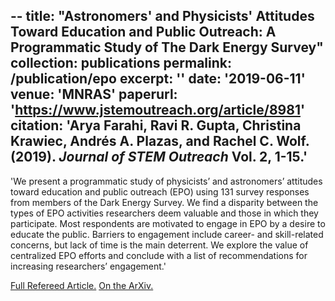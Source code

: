 --
title: "Astronomers' and Physicists' Attitudes Toward Education and Public Outreach: A Programmatic Study of The Dark Energy Survey"
collection: publications
permalink: /publication/epo
excerpt: ''
date: '2019-06-11'
venue: 'MNRAS'
paperurl: 'https://www.jstemoutreach.org/article/8981'
citation: 'Arya Farahi, Ravi R. Gupta, Christina Krawiec, Andrés A. Plazas, and Rachel C. Wolf. (2019). <i>Journal of STEM Outreach</i> Vol. 2, 1-15.'
---
'We present a programmatic study of physicists’ and astronomers’ attitudes toward education and public outreach (EPO) using 131 survey responses from members of the Dark Energy Survey. We find a disparity between the types of EPO activities researchers deem valuable and those in which they participate. Most respondents are motivated to engage in EPO by a desire to educate the public. Barriers to engagement include career- and skill-related concerns, but lack of time is the main deterrent. We explore the value of centralized EPO efforts and conclude with a list of recommendations for increasing researchers’ engagement.'

[Full Refereed Article.](https://www.jstemoutreach.org/article/8981)
[On the ArXiv.](https://arxiv.org/abs/1805.04034)

